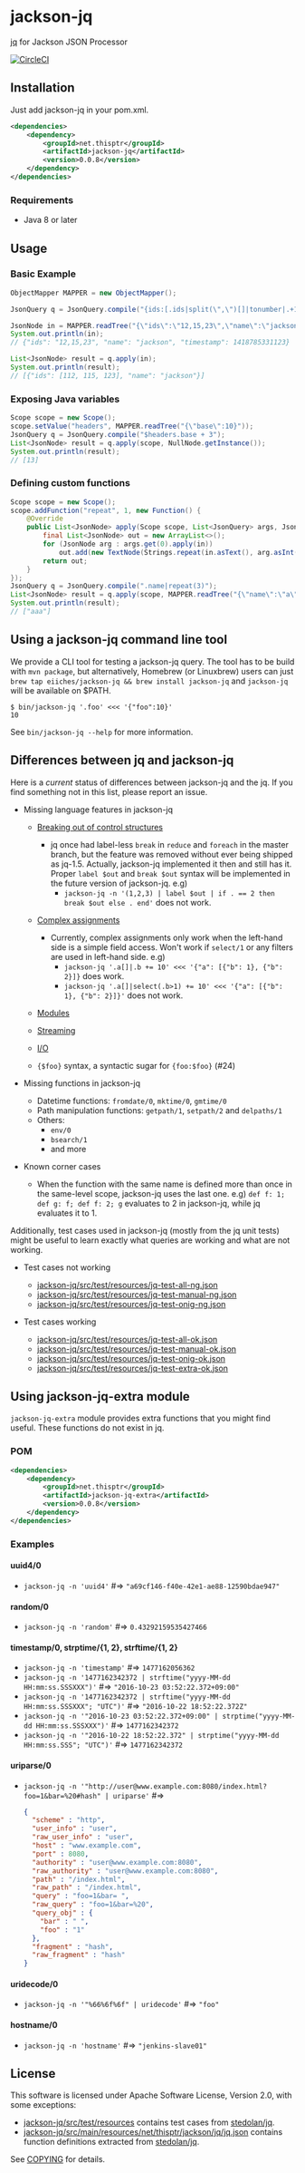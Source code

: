jackson-jq
==========

[jq](http://stedolan.github.io/jq/) for Jackson JSON Processor

[![CircleCI](https://circleci.com/gh/eiiches/jackson-jq/tree/develop.svg?style=shield)](https://circleci.com/gh/eiiches/jackson-jq/tree/develop)

Installation
------------

Just add jackson-jq in your pom.xml.

```xml
<dependencies>
	<dependency>
		<groupId>net.thisptr</groupId>
		<artifactId>jackson-jq</artifactId>
		<version>0.0.8</version>
	</dependency>
</dependencies>
```

### Requirements

 - Java 8 or later

Usage
-----

### Basic Example

```java
ObjectMapper MAPPER = new ObjectMapper();

JsonQuery q = JsonQuery.compile("{ids:[.ids|split(\",\")[]|tonumber|.+100],name}");

JsonNode in = MAPPER.readTree("{\"ids\":\"12,15,23\",\"name\":\"jackson\",\"timestamp\":1418785331123}");
System.out.println(in);
// {"ids": "12,15,23", "name": "jackson", "timestamp": 1418785331123}

List<JsonNode> result = q.apply(in);
System.out.println(result);
// [{"ids": [112, 115, 123], "name": "jackson"}]
```

### Exposing Java variables

```java
Scope scope = new Scope();
scope.setValue("headers", MAPPER.readTree("{\"base\":10}"));
JsonQuery q = JsonQuery.compile("$headers.base + 3");
List<JsonNode> result = q.apply(scope, NullNode.getInstance());
System.out.println(result);
// [13]
```

### Defining custom functions

```java
Scope scope = new Scope();
scope.addFunction("repeat", 1, new Function() {
	@Override
	public List<JsonNode> apply(Scope scope, List<JsonQuery> args, JsonNode in) throws JsonQueryException {
		final List<JsonNode> out = new ArrayList<>();
		for (JsonNode arg : args.get(0).apply(in))
			out.add(new TextNode(Strings.repeat(in.asText(), arg.asInt())));
		return out;
	}
});
JsonQuery q = JsonQuery.compile(".name|repeat(3)");
List<JsonNode> result = q.apply(scope, MAPPER.readTree("{\"name\":\"a\"}"));
System.out.println(result);
// ["aaa"]
```

Using a jackson-jq command line tool
------------------------------------

We provide a CLI tool for testing a jackson-jq query. The tool has to be build with `mvn package`, but alternatively, Homebrew (or Linuxbrew) users can just `brew tap eiiches/jackson-jq && brew install jackson-jq` and `jackson-jq` will be available on $PATH.

```
$ bin/jackson-jq '.foo' <<< '{"foo":10}'
10
```

See `bin/jackson-jq --help` for more information.


Differences between jq and jackson-jq
-------------------------------------

Here is a *current* status of differences between jackson-jq and the jq. If you find something not in this list, please report an issue.

 - Missing language features in jackson-jq
   - [Breaking out of control structures](https://stedolan.github.io/jq/manual/#Breakingoutofcontrolstructures)
     - jq once had label-less `break` in `reduce` and `foreach` in the master branch, but the feature was removed without ever being shipped as jq-1.5. Actually, jackson-jq implemented it then and still has it. Proper `label $out` and `break $out` syntax will be implemented in the future version of jackson-jq. e.g)
        - `jackson-jq -n '(1,2,3) | label $out | if . == 2 then break $out else . end'` does not work.

   - [Complex assignments](https://stedolan.github.io/jq/manual/#Complexassignments)
     - Currently, complex assignments only work when the left-hand side is a simple field access. Won't work if `select/1` or any filters are used in left-hand side. e.g)
        - `jackson-jq '.a[]|.b += 10' <<< '{"a": [{"b": 1}, {"b": 2}]}` does work.
        - `jackson-jq '.a[]|select(.b>1) += 10' <<< '{"a": [{"b": 1}, {"b": 2}]}'` does not work.

   - [Modules](https://stedolan.github.io/jq/manual/#Modules)
   - [Streaming](https://stedolan.github.io/jq/manual/#Streaming)
   - [I/O](https://stedolan.github.io/jq/manual/#IO)
   - `{$foo}` syntax, a syntactic sugar for `{foo:$foo}` (#24)

 - Missing functions in jackson-jq
   - Datetime functions: `fromdate/0`, `mktime/0`, `gmtime/0`
   - Path manipulation functions: `getpath/1`, `setpath/2` and `delpaths/1`
   - Others:
     - `env/0`
     - `bsearch/1`
     - and more

 - Known corner cases
   - When the function with the same name is defined more than once in the same-level scope, jackson-jq uses the last one. e.g) `def f: 1; def g: f; def f: 2; g` evaluates to 2 in jackson-jq, while jq evaluates it to 1.

Additionally, test cases used in jackson-jq (mostly from the jq unit tests) might be useful to learn exactly what queries are working and what are not working.

 - Test cases not working
   - [jackson-jq/src/test/resources/jq-test-all-ng.json](jackson-jq/src/test/resources/jq-test-all-ng.json)
   - [jackson-jq/src/test/resources/jq-test-manual-ng.json](jackson-jq/src/test/resources/jq-test-manual-ng.json)
   - [jackson-jq/src/test/resources/jq-test-onig-ng.json](jackson-jq/src/test/resources/jq-test-onig-ng.json)

 - Test cases working
   - [jackson-jq/src/test/resources/jq-test-all-ok.json](jackson-jq/src/test/resources/jq-test-all-ok.json)
   - [jackson-jq/src/test/resources/jq-test-manual-ok.json](jackson-jq/src/test/resources/jq-test-manual-ok.json)
   - [jackson-jq/src/test/resources/jq-test-onig-ok.json](jackson-jq/src/test/resources/jq-test-onig-ok.json)
   - [jackson-jq/src/test/resources/jq-test-extra-ok.json](jackson-jq/src/test/resources/jq-test-extra-ok.json)

Using jackson-jq-extra module
-----------------------------

`jackson-jq-extra` module provides extra functions that you might find useful. These functions do not exist in jq.

### POM

```xml
<dependencies>
    <dependency>
        <groupId>net.thisptr</groupId>
        <artifactId>jackson-jq-extra</artifactId>
        <version>0.0.8</version>
    </dependency>
</dependencies>
```

### Examples

#### uuid4/0

 - `jackson-jq -n 'uuid4'` #=> `"a69cf146-f40e-42e1-ae88-12590bdae947"`

#### random/0

 - `jackson-jq -n 'random'` #=> `0.43292159535427466`

#### timestamp/0, strptime/{1, 2}, strftime/{1, 2}

 - `jackson-jq -n 'timestamp'` #=> `1477162056362`
 - `jackson-jq -n '1477162342372 | strftime("yyyy-MM-dd HH:mm:ss.SSSXXX")'` #=> `"2016-10-23 03:52:22.372+09:00"`
 - `jackson-jq -n '1477162342372 | strftime("yyyy-MM-dd HH:mm:ss.SSSXXX"; "UTC")'` #=> `"2016-10-22 18:52:22.372Z"`
 - `jackson-jq -n '"2016-10-23 03:52:22.372+09:00" | strptime("yyyy-MM-dd HH:mm:ss.SSSXXX")'` #=> `1477162342372`
 - `jackson-jq -n '"2016-10-22 18:52:22.372" | strptime("yyyy-MM-dd HH:mm:ss.SSS"; "UTC")'` #=> `1477162342372`

#### uriparse/0

 - `jackson-jq -n '"http://user@www.example.com:8080/index.html?foo=1&bar=%20#hash" | uriparse'` #=>
 
   ```json
   {
     "scheme" : "http",
     "user_info" : "user",
     "raw_user_info" : "user",
     "host" : "www.example.com",
     "port" : 8080,
     "authority" : "user@www.example.com:8080",
     "raw_authority" : "user@www.example.com:8080",
     "path" : "/index.html",
     "raw_path" : "/index.html",
     "query" : "foo=1&bar= ",
     "raw_query" : "foo=1&bar=%20",
     "query_obj" : {
       "bar" : " ",
       "foo" : "1"
     },
     "fragment" : "hash",
     "raw_fragment" : "hash"
   }
   ```

#### uridecode/0

 - `jackson-jq -n '"%66%6f%6f" | uridecode'` #=> `"foo"`

#### hostname/0

 - `jackson-jq -n 'hostname'` #=> `"jenkins-slave01"`

License
-------

This software is licensed under Apache Software License, Version 2.0, with some exceptions:

 - [jackson-jq/src/test/resources](jackson-jq/src/test/resources) contains test cases from [stedolan/jq](https://github.com/stedolan/jq).
 - [jackson-jq/src/main/resources/net/thisptr/jackson/jq/jq.json](jackson-jq/src/main/resources/net/thisptr/jackson/jq/jq.json) contains function definitions extracted from [stedolan/jq](https://github.com/stedolan/jq).

See [COPYING](COPYING) for details.
